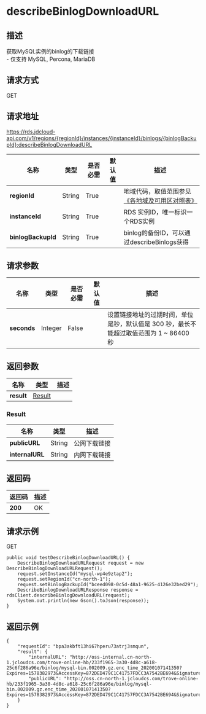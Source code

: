 # describeBinlogDownloadURL


## 描述
获取MySQL实例的binlog的下载链接<br>- 仅支持 MySQL, Percona, MariaDB

## 请求方式
GET

## 请求地址
https://rds.jdcloud-api.com/v1/regions/{regionId}/instances/{instanceId}/binlogs/{binlogBackupId}:describeBinlogDownloadURL

|名称|类型|是否必需|默认值|描述|
|---|---|---|---|---|
|**regionId**|String|True| |地域代码，取值范围参见[《各地域及可用区对照表》](../Enum-Definitions/Regions-AZ.md)|
|**instanceId**|String|True| |RDS 实例ID，唯一标识一个RDS实例|
|**binlogBackupId**|String|True| |binlog的备份ID，可以通过describeBinlogs获得|

## 请求参数
|名称|类型|是否必需|默认值|描述|
|---|---|---|---|---|
|**seconds**|Integer|False| |设置链接地址的过期时间，单位是秒，默认值是 300 秒，最长不能超过取值范围为 1 ~ 86400 秒|


## 返回参数
|名称|类型|描述|
|---|---|---|
|**result**|[Result](describebinlogdownloadurl#result)| |

### <div id="result">Result</div>
|名称|类型|描述|
|---|---|---|
|**publicURL**|String|公网下载链接|
|**internalURL**|String|内网下载链接|

## 返回码
|返回码|描述|
|---|---|
|**200**|OK|

## 请求示例
GET
```
public void testDescribeBinlogDownloadURL() {
    DescribeBinlogDownloadURLRequest request = new DescribeBinlogDownloadURLRequest();
    request.setInstanceId("mysql-wp4e9ztap2");
    request.setRegionId("cn-north-1");
    request.setBinlogBackupId("bceed098-0c5d-48a1-9625-4126e32bed29");
    DescribeBinlogDownloadURLResponse response = rdsClient.describeBinlogDownloadURL(request);
    System.out.println(new Gson().toJson(response));
}

```

## 返回示例
```
{
    "requestId": "bpa3akbft13hi67hperu73atrj3smqun", 
    "result": {
        "internalURL": "http://oss-internal.cn-north-1.jcloudcs.com/trove-online-hb/233f1965-3a30-4d8c-a618-25c6f286a96e/binlog/mysql-bin.002009.gz.enc_time_20200107141350?Expires=1578382973&AccessKey=872DED479C1C41757FDCC3A7542BE694&Signature=B6t66Cz5v+XsVUNdRRkXJGBfZ1w=", 
        "publicURL": "http://oss.cn-north-1.jcloudcs.com/trove-online-hb/233f1965-3a30-4d8c-a618-25c6f286a96e/binlog/mysql-bin.002009.gz.enc_time_20200107141350?Expires=1578382973&AccessKey=872DED479C1C41757FDCC3A7542BE694&Signature=B6t66Cz5v+XsVUNdRRkXJGBfZ1w="
    }
}
```
